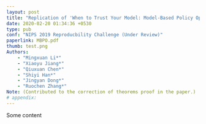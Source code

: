 ```yaml
---
layout: post
title: "Replication of 'When to Trust Your Model: Model-Based Policy Optimization'"
date: 2020-02-20 01:34:36 +0530
type: pub
conf: "NIPS 2019 Reproducbility Challenge (Under Review)"
paperlink: MBPO.pdf
thumb: test.png
Authors:
    - "Mingxuan Li*"
    - "Xiaoyu Jiang*"
    - "Qiuxuan Chen*"
    - "Shiyi Han*"
    - "Jingyan Dong*"
    - "Ruochen Zhang*"
Note: (Contributed to the correction of theorems proof in the paper.)
# appendix: 
---
```


Some content
